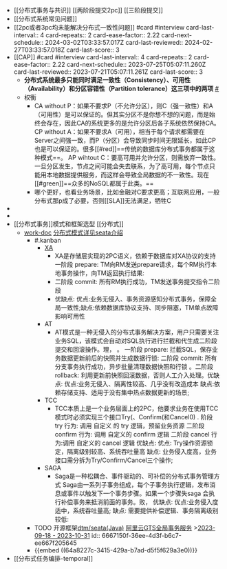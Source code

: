 - [[分布式事务与共识]]  [[两阶段提交2pc]]  [[三阶段提交]]
- [[分布式系统常见问题]]
- [[2pc或者3pc均未能解决分布式一致性问题]] #card #interview
  card-last-interval:: 4
  card-repeats:: 2
  card-ease-factor:: 2.22
  card-next-schedule:: 2024-03-02T03:33:57.017Z
  card-last-reviewed:: 2024-02-27T03:33:57.018Z
  card-last-score:: 3
- [[CAP]] #card #interview
  card-last-interval:: 4
  card-repeats:: 2
  card-ease-factor:: 2.22
  card-next-schedule:: 2023-07-25T05:07:11.260Z
  card-last-reviewed:: 2023-07-21T05:07:11.261Z
  card-last-score:: 3
	- **分布式系统最多只能同时满足一致性（Consistency）、可用性（Availability）和分区容错性（Partition tolerance）这三项中的两项** [#](https://zhuanlan.zhihu.com/p/33999708)
	- 权衡
		- CA without P：如果不要求P（不允许分区），则C（强一致性）和A（可用性）是可以保证的。但其实分区不是你想不想的问题，而是始终会存在，因此CA的系统更多的是允许分区后各子系统依然保持CA。
		  CP without A：如果不要求A（可用），相当于每个请求都需要在Server之间强一致，而P（分区）会导致同步时间无限延长，如此CP也是可以保证的。很多[[#red]]==传统的数据库分布式事务都属于这种模式==。
		  AP wihtout C：要高可用并允许分区，则需放弃一致性。一旦分区发生，节点之间可能会失去联系，为了高可用，每个节点只能用本地数据提供服务，而这样会导致全局数据的不一致性。现在[[#green]]==众多的NoSQL都属于此类。==
		- 哪个更好，也看业务场景，比如金融对C要求更高；互联网应用，一般分布式那p成了必要，否则[[SLA]]无法满足，牺牲C
-
-
- [[分布式事务]]模式和框架选型 [[分布式]]
	- [work-doc](https://{wd}/wiki/wikcnry6rNXl07bXTJpchbkpO1b?theme=LIGHT&contentTheme=DARK)  [分布式模式详见seata介绍](http://-{c2VhdGEuaW8K-/zh-cn/docs/overview/what-is-seata.html)
		- #.kanban
			- [XA](https://www.docs4dev.com/docs/zh/mysql/5.7/reference/xa.html)
				- XA是存储层实现的2PC语义，依赖于数据库对XA协议的支持
				  一阶段 prepare: TM向RM发送prepare请求，每个RM执行本地事务操作，向TM返回执行结果:
				- 二阶段 commit: 所有RM执行成功，TM发送事务提交指令二阶段
				- 优缺点:
				  优点:业务无侵入、事务资源感知分布式事务，保障全局一致性;缺点:依赖数据库协议支持、同步阻塞，TM单点故障影响可用性
			- AT
				- AT模式是一种无侵入的分布式事务解决方案，用户只需要关注业务SQL，该模式会自动对SQL执行进行拦截和代生成二阶段提交和回滚操作。理，
				  。 一阶段 prepare: 拦截SQL，保存业务数据更新前后的快照并生成数据行锁:
				  二阶段 commit: 所有分支事务执行成功，异步批量清理数据快照和行锁
				  。二阶段 rollback: 利用更新前快照回滚数据，否则人工介入处理。优缺点:
				  优点:业务无侵入、隔离性较高、几乎没有改造成本
				  缺点:依赖存储支持、适用于没有集中热点数据更新的场景;
			- TCC
				- TCC本质上是一个业务层面上的2PC，他要求业务在使用TCC模式时必须实现三个接口Try(、Confirm(和Cancel0) .
				  阶段 try 行为: 调用 自定义 的 try 逻辑，预留业务资源
				  二阶段 confirm 行为: 调用 自定义的 confirm 逻辑
				  二阶段 cancel 行为:调用 自定义的 cancel 逻辑
				  优缺点:
				  优点: Try操作资源锁定，隔离级别较高、系统吞吐量高
				  缺点: 业务侵入度高，业务接口需分拆为Try/Confirm/Cancel三个操作;
			- SAGA
				- Saga是一种松耦合、事件驱动的、可补偿的分布式事务管理方式
				  Saga由一系列子事务组成，每个子事务执行逻辑，发布消息或事件以触发下一个事务步骤。如果一个步骤失saga 会执行补偿事务来抵消前面的事务。败，
				  优缺点:
				  优点:业务侵入度适中，系统吞吐量高;
				  缺点: 需要提供补偿逻辑、事务隔离级别较低:
		- TODO 开源框架[dtm/seata(Java)](https://github.com/dtm-labs/dtm) [阿里云GTS全局事务服务](https://help.aliyun.com/document_detail/48726.html?spm=a2c4g.127.x.0.1f13797a71wTZa) >[2023-09-18 - 2023-10-31](#agenda://?start=1695024977005&end=1698740177005)
		  id:: 6667150f-36ee-4d3f-b6c7-ee667f205645
		- {{embed ((64a8227c-3415-429a-b7ad-d5f5f629a3e0))}}
- [[分布式任务编排-temporal]]
